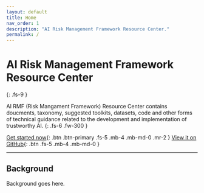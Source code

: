 ```yaml
---
layout: default
title: Home
nav_order: 1
description: "AI Risk Management Framework Resource Center."
permalink: /
---
```


# AI Risk Management Framework Resource Center
{: .fs-9 }

AI RMF (Risk Mangament Framework) Resource Center contains doucments, taxonomy, suggested toolkits, datasets, code and other forms of technical guidance related to the development and implementation of trustworthy AI.
{: .fs-6 .fw-300 }

[Get started now](#getting-started){: .btn .btn-primary .fs-5 .mb-4 .mb-md-0 .mr-2 } [View it on GitHub](https://github.com/usnistgov/){: .btn .fs-5 .mb-4 .mb-md-0 }

---

## Background


Background goes here.
